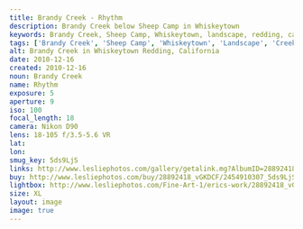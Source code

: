 ```yaml
---
title: Brandy Creek - Rhythm
description: Brandy Creek below Sheep Camp in Whiskeytown
keywords: Brandy Creek, Sheep Camp, Whiskeytown, landscape, redding, california
tags: ['Brandy Creek', 'Sheep Camp', 'Whiskeytown', 'Landscape', 'Creek', 'Water', 'Redding', 'California']
alt: Brandy Creek in Whiskeytown Redding, California
date: 2010-12-16
created: 2010-12-16
noun: Brandy Creek
name: Rhythm
exposure: 5
aperture: 9
iso: 100
focal_length: 18
camera: Nikon D90
lens: 18-105 f/3.5-5.6 VR
lat: 
lon: 
smug_key: 5ds9LjS
links: http://www.lesliephotos.com/gallery/getalink.mg?AlbumID=28892418&AlbumKey=vGKDCF&ImageID=2454910307&ImageKey=5ds9LjS&how=forum&Page=1
buy: http://www.lesliephotos.com/buy/28892418_vGKDCF/2454910307_5ds9LjS/
lightbox: http://www.lesliephotos.com/Fine-Art-1/erics-work/28892418_vGKDCF#!i=2454910307&k=5ds9LjS&lb=1&s=A
size: XL
layout: image
image: true
---
```

